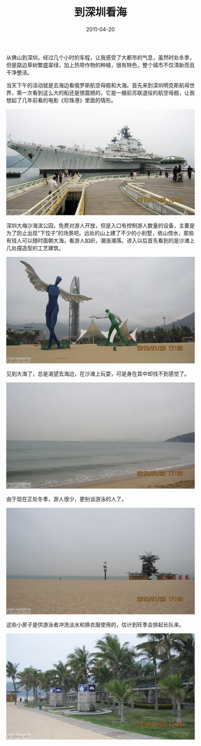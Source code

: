 ﻿---
title: "到深圳看海"
date: 2011-04-20
categories: 
  - "travels"
tags: 
  - "大梅沙"
  - "深圳"
  - "航空母舰"
---

从佛山到深圳，经过几个小时的车程，让我感受了大都市的气息，虽然时处冬季，但是路边草树繁盛翠绿，加上热带作物的种植，很有特色，整个城市不仅清新而且干净整洁。

当天下午的活动就是去海边看俄罗斯航空母舰和大海。首先来到深圳明克斯航母世界，第一次看到这么大的船还是很震撼的，它是一艘前苏联退役的航空母舰，让我想起了几年前看的电影《珍珠港》里面的情形。

![深圳海边](/images/5652362468_1ff92f4b0c_z.jpg)

深圳大梅沙海滨公园，免费对游人开放，但是入口有控制游人数量的设备，主要是为了防止出现“下饺子”的场景吧。远处的山上建了不少的小别墅，依山傍水，那些有钱人可以随时面朝大海，看游人如织，潮涨潮落。进入以后首先看到的是沙滩上几处摆造型的工艺建筑。<!--more-->

![深圳海边](/images/5651785429_130eb28c8e_z.jpg)

见到大海了，总是渴望去海边，在沙滩上玩耍，可是身在其中却找不到感觉了。

![深圳海边](/images/5651781707_bca4d4aabd_z.jpg)

由于现在正处冬季，游人很少，更别谈游泳的人了。

![深圳海边](/images/5651789265_ab8dd0f37a_z.jpg)

这些小房子是供游泳者冲洗淡水和换衣服使用的，估计到旺季会排起长队来。

![深圳海边](/images/5652360126_ac42f33e73_z.jpg)
